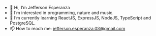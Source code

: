 - 👋 Hi, I’m Jefferson Esperanza
- 👀 I’m interested in programming, nature and music.
- 🌱 I’m currently learning ReactJS, ExpressJS, NodeJS, TypeScript and PostgreSQL.
- 📫 How to reach me: jefferson.esperanza.03@gmail.com

<!---
USER-003/USER-003 is a ✨ special ✨ repository because its `README.md` (this file) appears on your GitHub profile.
You can click the Preview link to take a look at your changes.
--->
